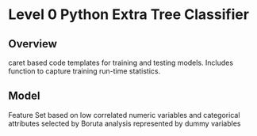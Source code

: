 Level 0 Python Extra Tree Classifier
==================================================

## Overview
caret based code templates for training and testing models.  Includes function
to capture training run-time statistics.

## Model
Feature Set based on low correlated numeric variables and categorical attributes
selected by Boruta analysis represented by dummy variables

